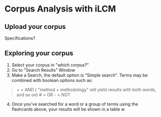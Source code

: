 # Corpus Analysis with iLCM

## Upload your corpus
Specifications?

## Exploring your corpus

1. Select your corpus in "which corpus?"
2. Go to "Search Results" Window
3. Make a Search, the default option is "Simple search". Terms may be combined with boolean options such as: 
>\+ = AND ( "method + methodology" will yield results with both words, and so on)
\# = OR
\- = NOT
4. Once you've searched for a word or a group of terms using the flashcards above, your results will be shown in a table w
<!--stackedit_data:
eyJoaXN0b3J5IjpbMTk4MDI2ODMyOV19
-->